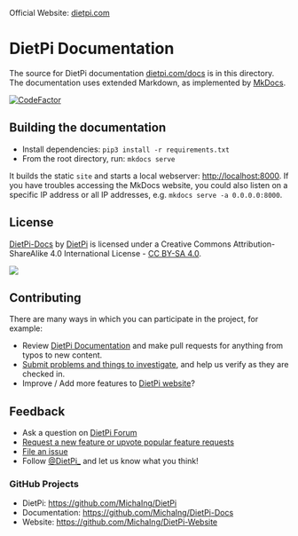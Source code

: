 Official Website: [dietpi.com](https://dietpi.com/)

# DietPi Documentation

The source for DietPi documentation [dietpi.com/docs](https://dietpi.com/docs/) is in this directory.
The documentation uses extended Markdown, as implemented by [MkDocs](https://www.mkdocs.org/).

[![CodeFactor](https://www.codefactor.io/repository/github/michaing/dietpi-docs/badge)](https://www.codefactor.io/repository/github/michaing/dietpi-docs)

## Building the documentation

- Install dependencies: `pip3 install -r requirements.txt`
- From the root directory, run: `mkdocs serve`

It builds the static `site` and starts a local webserver: [http://localhost:8000](http://localhost:8000). If you have troubles accessing the MkDocs website, you could also listen on a specific IP address or all IP addresses, e.g. `mkdocs serve -a 0.0.0.0:8000`.    

## License
<a rel="cc:attributionURL" property="dct:title" href="https://dietpi.com/docs/">DietPi-Docs</a> by <a rel="cc:attributionURL dct:creator" property="cc:attributionName" href="https://dietpi.com/">DietPi</a> is licensed under a Creative Commons Attribution-ShareAlike 4.0 International License - <a rel="license" href="https://creativecommons.org/licenses/by-sa/4.0/">CC BY-SA 4.0</a>.

<a rel="license" href="https://creativecommons.org/licenses/by-sa/4.0/"><img src="https://i.creativecommons.org/l/by-sa/4.0/88x31.png" /></a>

## Contributing

There are many ways in which you can participate in the project, for example:

* Review [DietPi Documentation](https://dietpi.com/docs/) and make pull requests for anything from typos to new content.
* [Submit problems and things to investigate](https://github.com/MichaIng/DietPi/issues), and help us verify as they are checked in.
* Improve / Add more features to [DietPi website](https://dietpi.com/)?

## Feedback

* Ask a question on [DietPi Forum](https://dietpi.com/phpbb/)
* [Request a new feature or upvote popular feature requests](https://feathub.com/MichaIng/DietPi)
* [File an issue](https://github.com/MichaIng/DietPi/issues)
* Follow [@DietPi_](https://twitter.com/DietPi_) and let us know what you think!

### GitHub Projects

- DietPi: https://github.com/MichaIng/DietPi
- Documentation: https://github.com/MichaIng/DietPi-Docs
- Website: https://github.com/MichaIng/DietPi-Website
